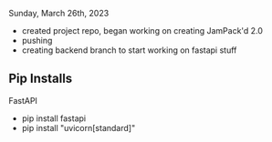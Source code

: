 Sunday, March 26th, 2023
- created project repo, began working on creating JamPack'd 2.0
- pushing 
- creating backend branch to start working on fastapi stuff









## Pip Installs
FastAPI
- pip install fastapi
- pip install "uvicorn[standard]"